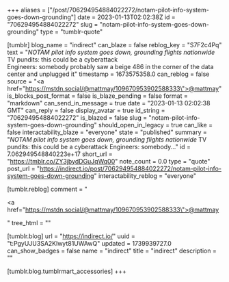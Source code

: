 +++
aliases = ["/post/706294954884022272/notam-pilot-info-system-goes-down-grounding"]
date = 2023-01-13T02:02:38Z
id = "706294954884022272"
slug = "notam-pilot-info-system-goes-down-grounding"
type = "tumblr-quote"

[tumblr]
blog_name = "indirect"
can_blaze = false
reblog_key = "S7F2c4Pq"
text = "*NOTAM pilot info system goes down, grounding flights nationwide*<br/>TV pundits: this could be a cyberattack<br/>Engineers: somebody probably saw a beige 486 in the corner of the data center and unplugged it"
timestamp = 1673575358.0
can_reblog = false
source = "<a href=\"https://mstdn.social/@mattmay/109670953902588333\">@mattmay</a>"
is_blocks_post_format = false
is_blaze_pending = false
format = "markdown"
can_send_in_message = true
date = "2023-01-13 02:02:38 GMT"
can_reply = false
display_avatar = true
id_string = "706294954884022272"
is_blazed = false
slug = "notam-pilot-info-system-goes-down-grounding"
should_open_in_legacy = true
can_like = false
interactability_blaze = "everyone"
state = "published"
summary = "*NOTAM pilot info system goes down, grounding flights nationwide* TV pundits: this could be a cyberattack Engineers: somebody..."
id = 7.062949548840223e+17
short_url = "https://tmblr.co/ZY3jbydDGuJqWq00"
note_count = 0.0
type = "quote"
post_url = "https://indirect.io/post/706294954884022272/notam-pilot-info-system-goes-down-grounding"
interactability_reblog = "everyone"

[tumblr.reblog]
comment = "<p><a href=\"https://mstdn.social/@mattmay/109670953902588333\">@mattmay</a></p>"
tree_html = ""

[tumblr.blog]
url = "https://indirect.io/"
uuid = "t:PgyUJU3SA2Klwyt81UWAwQ"
updated = 1739939727.0
can_show_badges = false
name = "indirect"
title = "indirect"
description = ""

[tumblr.blog.tumblrmart_accessories]
+++
